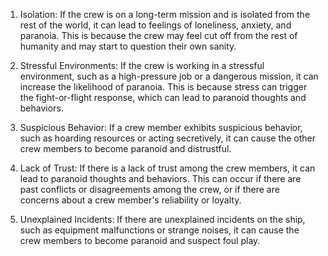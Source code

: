 1.  Isolation: If the crew is on a long-term mission and is isolated from the rest of the world, it can lead to feelings of loneliness, anxiety, and paranoia. This is because the crew may feel cut off from the rest of humanity and may start to question their own sanity.
    
2.  Stressful Environments: If the crew is working in a stressful environment, such as a high-pressure job or a dangerous mission, it can increase the likelihood of paranoia. This is because stress can trigger the fight-or-flight response, which can lead to paranoid thoughts and behaviors.
    
3.  Suspicious Behavior: If a crew member exhibits suspicious behavior, such as hoarding resources or acting secretively, it can cause the other crew members to become paranoid and distrustful.
    
4.  Lack of Trust: If there is a lack of trust among the crew members, it can lead to paranoid thoughts and behaviors. This can occur if there are past conflicts or disagreements among the crew, or if there are concerns about a crew member's reliability or loyalty.
    
5.  Unexplained Incidents: If there are unexplained incidents on the ship, such as equipment malfunctions or strange noises, it can cause the crew members to become paranoid and suspect foul play.